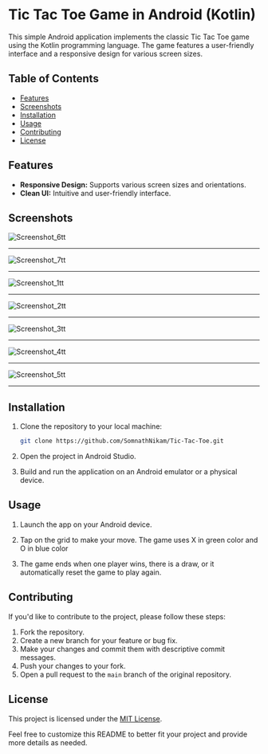 # Tic Tac Toe Game in Android (Kotlin)

This simple Android application implements the classic Tic Tac Toe game using the Kotlin programming language. The game features a user-friendly interface and a responsive design for various screen sizes.

## Table of Contents

- [Features](#features)
- [Screenshots](#screenshots)
- [Installation](#installation)
- [Usage](#usage)
- [Contributing](#contributing)
- [License](#license)

## Features

- **Responsive Design:** Supports various screen sizes and orientations.
- **Clean UI:** Intuitive and user-friendly interface.

## Screenshots
![Screenshot_6tt](https://github.com/SomnathNikam/Tic-Tac-Toe/assets/117519166/ee69e01d-1355-48f6-b7c7-a8e4cffb40f0)<br><hr>
![Screenshot_7tt](https://github.com/SomnathNikam/Tic-Tac-Toe/assets/117519166/35a63e80-a3b2-438b-acc4-bcb8d00b1bf5)<br><hr>
![Screenshot_1tt](https://github.com/SomnathNikam/Tic-Tac-Toe/assets/117519166/e1e11107-a8a8-4931-b0e7-4a77631977b1)<br><hr>
![Screenshot_2tt](https://github.com/SomnathNikam/Tic-Tac-Toe/assets/117519166/adb698bd-26da-4b76-b39c-76e998b1deb2)<br><hr>
![Screenshot_3tt](https://github.com/SomnathNikam/Tic-Tac-Toe/assets/117519166/406b0ec1-b2f8-4371-82f4-9c60a3f32673)<br><hr>
![Screenshot_4tt](https://github.com/SomnathNikam/Tic-Tac-Toe/assets/117519166/87785e56-6f5d-4786-9851-2983e9585ff5)<br><hr>
![Screenshot_5tt](https://github.com/SomnathNikam/Tic-Tac-Toe/assets/117519166/86893989-dea2-488e-bfcb-a6bebc336f85)<br><hr>



## Installation

1. Clone the repository to your local machine:

    ```bash
    git clone https://github.com/SomnathNikam/Tic-Tac-Toe.git
    ```

2. Open the project in Android Studio.

3. Build and run the application on an Android emulator or a physical device.

## Usage

1. Launch the app on your Android device.

2. Tap on the grid to make your move. The game uses X in green color and O in blue color

3. The game ends when one player wins, there is a draw, or it automatically reset the game to play again.

## Contributing

If you'd like to contribute to the project, please follow these steps:

1. Fork the repository.
2. Create a new branch for your feature or bug fix.
3. Make your changes and commit them with descriptive commit messages.
4. Push your changes to your fork.
5. Open a pull request to the `main` branch of the original repository.

## License

This project is licensed under the [MIT License](LICENSE.md).

Feel free to customize this README to better fit your project and provide more details as needed.
